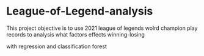 # League-of-Legend-analysis

This project objective is to use 2021 league of legends wolrd champion play records to analysis what factors effects winning-losing

with regression and classification forest
